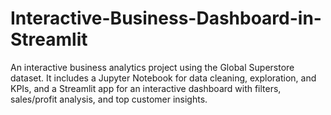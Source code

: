 # Interactive-Business-Dashboard-in-Streamlit
An interactive business analytics project using the Global Superstore dataset. It includes a Jupyter Notebook for data cleaning, exploration, and KPIs, and a Streamlit app for an interactive dashboard with filters, sales/profit analysis, and top customer insights.
